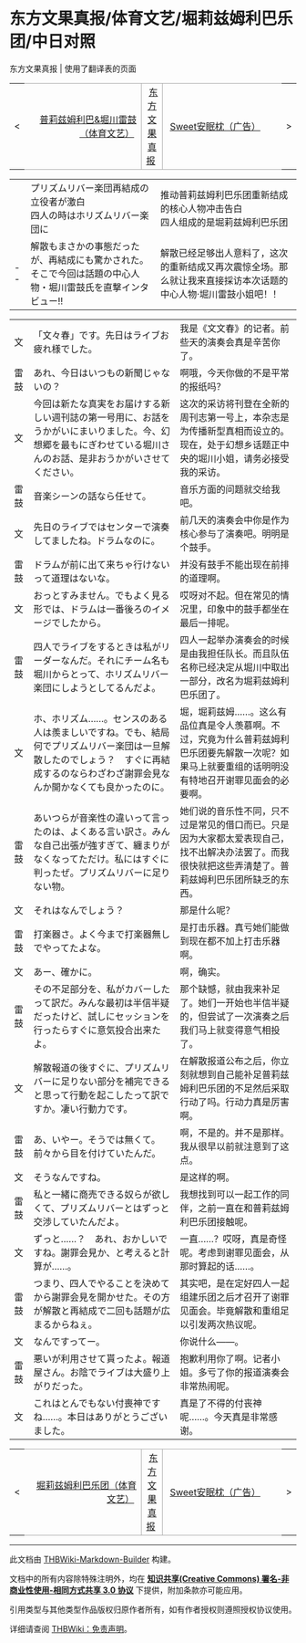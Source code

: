 # 东方文果真报/体育文艺/堀莉兹姆利巴乐团/中日对照

<!-- source html: G:\repos\THBWiki-Markdown-Builder\THBWikiMarkdown\Temp\main\f\f3\ns0%3A%E4%B8%9C%E6%96%B9%E6%96%87%E6%9E%9C%E7%9C%9F%E6%8A%A5%2F%E4%BD%93%E8%82%B2%E6%96%87%E8%89%BA%2F%E5%A0%80%E8%8E%89%E5%85%B9%E5%A7%86%E5%88%A9%E5%B7%B4%E4%B9%90%E5%9B%A2%2F%E4%B8%AD%E6%97%A5%E5%AF%B9%E7%85%A7.html -->

东方文果真报 | 使用了翻译表的页面

<center>

<table>
<tbody><tr>
<td>&lt;
</td>
<td style="border-top: 1px solid #aaaaaa; border-bottom: 1px solid #aaaaaa; width: 50%; text-align: right"><a href="./东方文果真报-体育文艺-普莉兹姆利巴&堀川雷鼓-中日对照.md" title="东方文果真报/体育文艺/普莉兹姆利巴&amp;堀川雷鼓/中日对照">普莉兹姆利巴&amp;堀川雷鼓（体育文艺）</a>&#160;
</td>
<td style="text-align: center; border-left: 1px solid #aaaaaa; border-right: 1px solid #aaaaaa; border-top: 1px solid #aaaaaa; border-bottom: 1px solid #aaaaaa;">&#160;<a href="./东方文果真报.md" title="东方文果真报">东方文果真报</a>&#160;
</td>
<td style="border-top: 1px solid #aaaaaa; border-bottom: 1px solid #aaaaaa; width: 50%; text-align: left">&#160;<a href="./东方文果真报-广告-Sweet安眠枕-中日对照.md" title="东方文果真报/广告/Sweet安眠枕/中日对照">Sweet安眠枕（广告）</a>
</td>
<td>&gt;
</td></tr></tbody></table>

  
</center>

<table><tbody><tr class="tt-header" id="=-1" data-pos="&#91;&quot;=&quot;,1&#93;"><td id="" class="tt-h" lang="zh"><div class="poem"></div></td><td class="tt-ja" lang="ja"><div class="poem">プリズムリバー楽団再結成の立役者が激白<br>四人の時はホリズムリバー楽団に</div></td><td class="tt-zh" lang="zh"><div class="poem">推动普莉兹姆利巴乐团重新结成的核心人物冲击告白<br>四人组成的是堀莉兹姆利巴乐团</div></td></tr><tr class="tt-content" id="=-2" data-pos="&#91;&quot;=&quot;,2&#93;"><td id="--" class="tt-char" lang="zh"><div class="poem">--</div></td><td class="tt-ja" lang="ja"><div class="poem">解散もまさかの事態だったが、再結成にも驚かされた。そこで今回は話題の中心人物・堀川雷鼓氏を直撃インタビュー!!</div></td><td class="tt-zh" lang="zh"><div class="poem">解散已经足够出人意料了，这次的重新结成又再次震惊全场。那么就让我来直接採访本次话题的中心人物·堀川雷鼓小姐吧！！</div></td></tr></tbody></table>



<table><tbody><tr class="tt-content" id="=-4" data-pos="&#91;&quot;=&quot;,4&#93;"><td id="文" class="tt-char" lang="zh"><div class="poem">文</div></td><td class="tt-ja" lang="ja"><div class="poem">「文々春」です。先日はライブお疲れ様でした。</div></td><td class="tt-zh" lang="zh"><div class="poem">我是《文文春》的记者。前些天的演奏会真是辛苦你了。</div></td></tr><tr class="tt-content" id="=-5" data-pos="&#91;&quot;=&quot;,5&#93;"><td id="雷鼓" class="tt-char" lang="zh"><div class="poem">雷鼓</div></td><td class="tt-ja" lang="ja"><div class="poem">あれ、今日はいつもの新聞じゃないの？</div></td><td class="tt-zh" lang="zh"><div class="poem">啊哦，今天你做的不是平常的报纸吗？</div></td></tr><tr class="tt-content" id="=-6" data-pos="&#91;&quot;=&quot;,6&#93;"><td id="文" class="tt-char" lang="zh"><div class="poem">文</div></td><td class="tt-ja" lang="ja"><div class="poem">今回は新たな真実をお届けする新しい週刊誌の第一号用に、お話をうかがいにまいりました。今、幻想郷を最もにぎわせている堀川さんのお話、是非おうかがいさせてください。</div></td><td class="tt-zh" lang="zh"><div class="poem">这次的采访将刊登在全新的周刊志第一号上，本杂志是为传播新型真相而设立的。现在，处于幻想乡话题正中央的堀川小姐，请务必接受我的采访。</div></td></tr><tr class="tt-content" id="=-7" data-pos="&#91;&quot;=&quot;,7&#93;"><td id="雷鼓" class="tt-char" lang="zh"><div class="poem">雷鼓</div></td><td class="tt-ja" lang="ja"><div class="poem">音楽シーンの話なら任せて。</div></td><td class="tt-zh" lang="zh"><div class="poem">音乐方面的问题就交给我吧。</div></td></tr><tr class="tt-content" id="=-8" data-pos="&#91;&quot;=&quot;,8&#93;"><td id="文" class="tt-char" lang="zh"><div class="poem">文</div></td><td class="tt-ja" lang="ja"><div class="poem">先日のライブではセンターで演奏してましたね。ドラムなのに。</div></td><td class="tt-zh" lang="zh"><div class="poem">前几天的演奏会中你是作为核心参与了演奏吧。明明是个鼓手。</div></td></tr><tr class="tt-content" id="=-9" data-pos="&#91;&quot;=&quot;,9&#93;"><td id="雷鼓" class="tt-char" lang="zh"><div class="poem">雷鼓</div></td><td class="tt-ja" lang="ja"><div class="poem">ドラムが前に出て来ちゃ行けないって道理はないな。</div></td><td class="tt-zh" lang="zh"><div class="poem">并没有鼓手不能出现在前排的道理啊。</div></td></tr><tr class="tt-content" id="=-10" data-pos="&#91;&quot;=&quot;,10&#93;"><td id="文" class="tt-char" lang="zh"><div class="poem">文</div></td><td class="tt-ja" lang="ja"><div class="poem">おっとすみません。でもよく見る形では、ドラムは一番後ろのイメージでしたから。</div></td><td class="tt-zh" lang="zh"><div class="poem">哎呀对不起。但在常见的情况里，印象中的鼓手都坐在最后一排呢。</div></td></tr><tr class="tt-content" id="=-11" data-pos="&#91;&quot;=&quot;,11&#93;"><td id="雷鼓" class="tt-char" lang="zh"><div class="poem">雷鼓</div></td><td class="tt-ja" lang="ja"><div class="poem">四人でライブをするときは私がリーダーなんだ。それにチーム名も堀川からとって、ホリズムリバー楽団にしようとしてるんだよ。</div></td><td class="tt-zh" lang="zh"><div class="poem">四人一起举办演奏会的时候是由我担任队长。而且队伍名称已经决定从堀川中取出一部分，改名为堀莉兹姆利巴乐团了。</div></td></tr><tr class="tt-content" id="=-12" data-pos="&#91;&quot;=&quot;,12&#93;"><td id="文" class="tt-char" lang="zh"><div class="poem">文</div></td><td class="tt-ja" lang="ja"><div class="poem">ホ、ホリズム……。センスのある人は羨ましいですね。でも、結局何でプリズムリバー楽団は一旦解散したのでしょう？　すぐに再結成するのならわざわざ謝罪会見なんか開かなくても良かったのに。</div></td><td class="tt-zh" lang="zh"><div class="poem">堀，堀莉兹姆……。这么有品位真是令人羡慕啊。不过，究竟为什么普莉兹姆利巴乐团要先解散一次呢？如果马上就要重组的话明明没有特地召开谢罪见面会的必要啊。</div></td></tr><tr class="tt-content" id="=-13" data-pos="&#91;&quot;=&quot;,13&#93;"><td id="雷鼓" class="tt-char" lang="zh"><div class="poem">雷鼓</div></td><td class="tt-ja" lang="ja"><div class="poem">あいつらが音楽性の違いって言ったのは、よくある言い訳さ。みんな自己出張が強すぎて、纏まりがなくなってただけ。私にはすぐに判ったぜ。プリズムリバーに足りない物。</div></td><td class="tt-zh" lang="zh"><div class="poem">她们说的音乐性不同，只不过是常见的借口而已。只是因为大家都太爱表现自己，找不出解决办法罢了。而我很快就把这些弄清楚了。普莉兹姆利巴乐团所缺乏的东西。</div></td></tr><tr class="tt-content" id="=-14" data-pos="&#91;&quot;=&quot;,14&#93;"><td id="文" class="tt-char" lang="zh"><div class="poem">文</div></td><td class="tt-ja" lang="ja"><div class="poem">それはなんでしょう？</div></td><td class="tt-zh" lang="zh"><div class="poem">那是什么呢？</div></td></tr><tr class="tt-content" id="=-15" data-pos="&#91;&quot;=&quot;,15&#93;"><td id="雷鼓" class="tt-char" lang="zh"><div class="poem">雷鼓</div></td><td class="tt-ja" lang="ja"><div class="poem">打楽器さ。よく今まで打楽器無しでやってたよな。</div></td><td class="tt-zh" lang="zh"><div class="poem">是打击乐器。真亏她们能做到现在都不加上打击乐器啊。</div></td></tr><tr class="tt-content" id="=-16" data-pos="&#91;&quot;=&quot;,16&#93;"><td id="文" class="tt-char" lang="zh"><div class="poem">文</div></td><td class="tt-ja" lang="ja"><div class="poem">あー、確かに。</div></td><td class="tt-zh" lang="zh"><div class="poem">啊，确实。</div></td></tr><tr class="tt-content" id="=-17" data-pos="&#91;&quot;=&quot;,17&#93;"><td id="雷鼓" class="tt-char" lang="zh"><div class="poem">雷鼓</div></td><td class="tt-ja" lang="ja"><div class="poem">その不足部分を、私がカバーしたって訳だ。みんな最初は半信半疑だったけど、試しにセッションを行ったらすぐに意気投合出来たよ。</div></td><td class="tt-zh" lang="zh"><div class="poem">那个缺憾，就由我来补足了。她们一开始也半信半疑的，但尝试了一次演奏之后我们马上就变得意气相投了。</div></td></tr><tr class="tt-content" id="=-18" data-pos="&#91;&quot;=&quot;,18&#93;"><td id="文" class="tt-char" lang="zh"><div class="poem">文</div></td><td class="tt-ja" lang="ja"><div class="poem">解散報道の後すぐに、プリズムリバーに足りない部分を補完できると思って行動を起こしたって訳ですか。凄い行動力です。</div></td><td class="tt-zh" lang="zh"><div class="poem">在解散报道公布之后，你立刻就想到自己能补足普莉兹姆利巴乐团的不足然后采取行动了吗。行动力真是厉害啊。</div></td></tr><tr class="tt-content" id="=-19" data-pos="&#91;&quot;=&quot;,19&#93;"><td id="雷鼓" class="tt-char" lang="zh"><div class="poem">雷鼓</div></td><td class="tt-ja" lang="ja"><div class="poem">あ、いやー。そうでは無くて。前々から目を付けていたんだ。</div></td><td class="tt-zh" lang="zh"><div class="poem">啊，不是的。并不是那样。我从很早以前就注意到了这点。</div></td></tr><tr class="tt-content" id="=-20" data-pos="&#91;&quot;=&quot;,20&#93;"><td id="文" class="tt-char" lang="zh"><div class="poem">文</div></td><td class="tt-ja" lang="ja"><div class="poem">そうなんですね。</div></td><td class="tt-zh" lang="zh"><div class="poem">是这样的啊。</div></td></tr><tr class="tt-content" id="=-21" data-pos="&#91;&quot;=&quot;,21&#93;"><td id="雷鼓" class="tt-char" lang="zh"><div class="poem">雷鼓</div></td><td class="tt-ja" lang="ja"><div class="poem">私と一緒に商売できる奴らが欲しくて、プリズムリバーとはずっと交渉していたんだよ。</div></td><td class="tt-zh" lang="zh"><div class="poem">我想找到可以一起工作的同伴，之前一直在和普莉兹姆利巴乐团接触呢。</div></td></tr><tr class="tt-content" id="=-22" data-pos="&#91;&quot;=&quot;,22&#93;"><td id="文" class="tt-char" lang="zh"><div class="poem">文</div></td><td class="tt-ja" lang="ja"><div class="poem">ずっと……？　あれ、おかしいですね。謝罪会見か、と考えると計算が……。</div></td><td class="tt-zh" lang="zh"><div class="poem">一直……？哎呀，真是奇怪呢。考虑到谢罪见面会，从那时算起的话……。</div></td></tr><tr class="tt-content" id="=-23" data-pos="&#91;&quot;=&quot;,23&#93;"><td id="雷鼓" class="tt-char" lang="zh"><div class="poem">雷鼓</div></td><td class="tt-ja" lang="ja"><div class="poem">つまり、四人でやることを決めてから謝罪会見を開かせた。その方が解散と再結成で二回も話題が広まるからねぇ。</div></td><td class="tt-zh" lang="zh"><div class="poem">其实吧，是在定好四人一起组建乐团之后才召开了谢罪见面会。毕竟解散和重组足以引发两次热议呢。</div></td></tr><tr class="tt-content" id="=-24" data-pos="&#91;&quot;=&quot;,24&#93;"><td id="文" class="tt-char" lang="zh"><div class="poem">文</div></td><td class="tt-ja" lang="ja"><div class="poem">なんですってー。</div></td><td class="tt-zh" lang="zh"><div class="poem">你说什么——。</div></td></tr><tr class="tt-content" id="=-25" data-pos="&#91;&quot;=&quot;,25&#93;"><td id="雷鼓" class="tt-char" lang="zh"><div class="poem">雷鼓</div></td><td class="tt-ja" lang="ja"><div class="poem">悪いが利用させて貰ったよ。報道屋さん。お陰でライブは大盛り上がりだった。</div></td><td class="tt-zh" lang="zh"><div class="poem">抱歉利用你了啊。记者小姐。多亏了你的报道演奏会非常热闹呢。</div></td></tr><tr class="tt-content" id="=-26" data-pos="&#91;&quot;=&quot;,26&#93;"><td id="文" class="tt-char" lang="zh"><div class="poem">文</div></td><td class="tt-ja" lang="ja"><div class="poem">これはとんでもない付喪神ですね……。本日はありがとうございました。</div></td><td class="tt-zh" lang="zh"><div class="poem">真是了不得的付丧神呢……。今天真是非常感谢。</div></td></tr></tbody></table>


<center>

<table>
<tbody><tr>
<td>&lt;
</td>
<td style="border-top: 1px solid #aaaaaa; border-bottom: 1px solid #aaaaaa; width: 50%; text-align: right"><a href="./东方文果真报-体育文艺-普莉兹姆利巴&堀川雷鼓-中日对照.md" title="东方文果真报/体育文艺/普莉兹姆利巴&amp;堀川雷鼓/中日对照">堀莉兹姆利巴乐团（体育文艺）</a>&#160;
</td>
<td style="text-align: center; border-left: 1px solid #aaaaaa; border-right: 1px solid #aaaaaa; border-top: 1px solid #aaaaaa; border-bottom: 1px solid #aaaaaa;">&#160;<a href="./东方文果真报.md" title="东方文果真报">东方文果真报</a>&#160;
</td>
<td style="border-top: 1px solid #aaaaaa; border-bottom: 1px solid #aaaaaa; width: 50%; text-align: left">&#160;<a href="./东方文果真报-广告-Sweet安眠枕-中日对照.md" title="东方文果真报/广告/Sweet安眠枕/中日对照">Sweet安眠枕（广告）</a>
</td>
<td>&gt;
</td></tr></tbody></table>

  
</center>

  
  

  





---

此文档由 [THBWiki-Markdown-Builder](https://github.com/Delsin-Yu/THBWiki-Markdown-Builder) 构建。

文档中的所有内容除特殊注明外，均在 [**知识共享(Creative Commons) 署名-非商业性使用-相同方式共享 3.0 协议**](https://creativecommons.org/licenses/by-sa/3.0/deed.zh-hans) 下提供，附加条款亦可能应用。

引用类型与其他类型作品版权归原作者所有，如有作者授权则遵照授权协议使用。

详细请查阅 [THBWiki：免责声明](https://thbwiki.cc/THBWiki:%E5%85%8D%E8%B4%A3%E5%A3%B0%E6%98%8E)。

